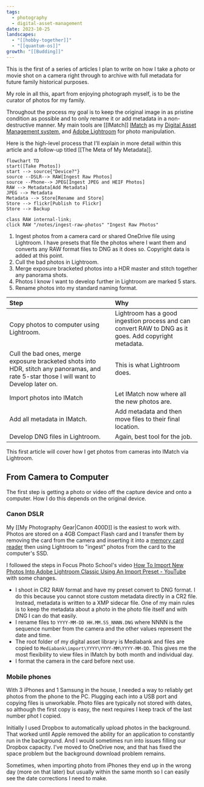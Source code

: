 ```yaml
---
tags:
  - photography
  - digital-asset-management
date: 2023-10-25
landscapes:
  - "[[hobby-together]]"
  - "[[quantum-os]]"
growth: "[[Budding]]"
---
```

This is the first of a series of articles I plan to write on how I take a photo or movie shot on a camera right through to archive with full metadata for future family historical purposes.

My role in all this, apart from enjoying photograph myself, is to be the curator of photos for my family.

Throughout the process my goal is to keep the original image in as pristine condition as possible and to only rename it or add metadata in a non-destructive manner. My main tools are [[IMatch]] [IMatch](https://www.photools.com/imatch/) as my [Digital Asset Management system](https://en.wikipedia.org/wiki/Digital_asset_management), and [Adobe Lightroom](https://www.adobe.com/au/products/photoshop-lightroom-classic.html) for photo manipulation.

Here is the high-level process that I'll explain in more detail within this article and a follow-up titled [[The Meta of My Metadata]].

```mermaid
flowchart TD
start([Take Photos])
start --> source{"Device?"}
source --DSLR--> RAW[Ingest Raw Photos]
source --Phone--> JPEG[Ingest JPEG and HEIF Photos]
RAW --> Metadata[Add Metadata]
JPEG --> Metadata
Metadata --> Store[Rename and Store]
Store --> flickr[Publish to Flickr]
Store --> Backup

class RAW internal-link;
click RAW "/notes/ingest-raw-photos" "Ingest Raw Photos"
```

1. Ingest photos from a camera card or shared OneDrive file using Lightroom. I have presets that file the photos where I want them and converts any RAW format files to DNG as it does so. Copyright data is added at this point.
2. Cull the bad photos in Lightroom. 
3. Merge exposure bracketed photos into a HDR master and stitch together any panorama shots.
4. Photos I know I want to develop further in Lightroom are marked 5 stars.
5. Rename photos into my standard naming format.

|  Step                                                                                                                                         |  Why                                                                                                   |
|:----------------------------------------------------------------------------------------------------------------------------------------------|:-------------------------------------------------------------------------------------------------------|
|  Copy photos to computer using Lightroom.                                                                                                     |  Lightroom has a good ingestion process and can convert RAW to DNG as it goes. Add copyright metadata. |
| Cull the bad ones, merge exposure bracketed shots into HDR, stitch any panoramas, and rate 5-star those I will want to Develop later on. | This is what Lightroom does.                                                                           |
| Import photos into IMatch                                                                                                                     | Let IMatch now where all the new photos are.                                                           |
| Add all metadata in IMatch.                                                                                                                   | Add metadata and then move files to their final location.                                              |
| Develop DNG files in Lightroom.                                                                                                               | Again, best tool for the job.                                                                          |  

This first article will cover how I get photos from cameras into IMatch via Lightroom.

## From Camera to Computer
The first step is getting a photo or video off the capture device and onto a computer. How I do this depends on the original device.

### Canon DSLR
My [[My Photography Gear|Canon 400D]] is the easiest to work with. Photos are stored on a 4GB Compact Flash card and I transfer them by removing the card from the camera and inserting it into a [memory card reader](https://www.amazon.com.au/dp/B06XSSHZ63) then using Lightroom to "ingest" photos from the card to the computer's SSD.

I followed the steps in Focus Photo School's video 
[How To Import New Photos Into Adobe Lightroom Classic Using An Import Preset - YouTube](https://youtu.be/oR42gmMhBkw) with some changes.

- I shoot in CR2 RAW format and have my preset convert to DNG format. I do this because you cannot store custom metadata directly in a CR2 file. Instead, metadata is written to a XMP sidecar file. One of my main rules is to keep the metadata about a photo in the photo file itself and with DNG I can do that easily.
- I rename files to `YYYY-MM-DD HH.MM.SS_NNNN.DNG` where NNNN is the sequence number from the camera and the other values represent the date and time.
- The root folder of my digital asset library is Mediabank and files are copied to `Mediabank\import\YYYY\YYYY-MM\YYYY-MM-DD`. This gives me the most flexibility to view files in IMatch by both month and individual day. 
- I format the camera in the card before next use.

### Mobile phones
With 3 iPhones and 1 Samsung in the house, I needed a way to reliably get photos from the phone to the PC. Plugging each into a USB port and copying files is unworkable. Photo files are typically not stored with dates, so although the first copy is easy, the next requires I keep track of the last number phot I copied. 

Initially I used Dropbox to automatically upload photos in the background. That worked until Apple removed the ability for an application to constantly run in the background. And I would sometimes run into issues filling our Dropbox capacity. I've moved to OneDrive now, and that has fixed the space problem but the background download problem remains.

Sometimes, when importing photo from iPhones they end up in the wrong day (more on that later) but usually within the same month so I can easily see the date corrections I need to make.

